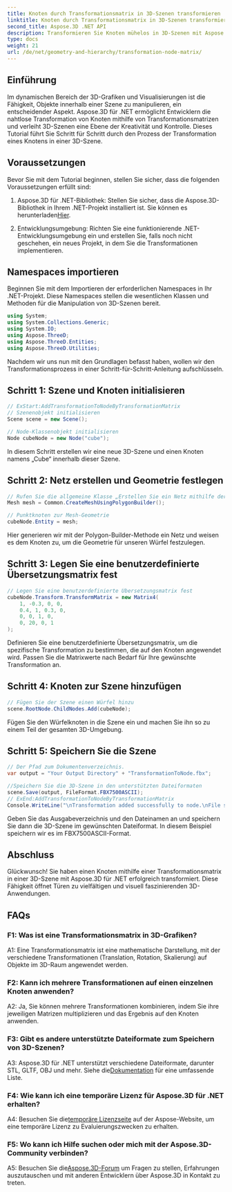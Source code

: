 ```yaml
---
title: Knoten durch Transformationsmatrix in 3D-Szenen transformieren
linktitle: Knoten durch Transformationsmatrix in 3D-Szenen transformieren
second_title: Aspose.3D .NET API
description: Transformieren Sie Knoten mühelos in 3D-Szenen mit Aspose.3D für .NET. Lernen Sie Schritt-für-Schritt-Knotentransformationen mit dem Tutorial.
type: docs
weight: 21
url: /de/net/geometry-and-hierarchy/transformation-node-matrix/
---
```

## Einführung

Im dynamischen Bereich der 3D-Grafiken und Visualisierungen ist die Fähigkeit, Objekte innerhalb einer Szene zu manipulieren, ein entscheidender Aspekt. Aspose.3D für .NET ermöglicht Entwicklern die nahtlose Transformation von Knoten mithilfe von Transformationsmatrizen und verleiht 3D-Szenen eine Ebene der Kreativität und Kontrolle. Dieses Tutorial führt Sie Schritt für Schritt durch den Prozess der Transformation eines Knotens in einer 3D-Szene.

## Voraussetzungen

Bevor Sie mit dem Tutorial beginnen, stellen Sie sicher, dass die folgenden Voraussetzungen erfüllt sind:

1.  Aspose.3D für .NET-Bibliothek: Stellen Sie sicher, dass die Aspose.3D-Bibliothek in Ihrem .NET-Projekt installiert ist. Sie können es herunterladen[Hier](https://releases.aspose.com/3d/net/).

2. Entwicklungsumgebung: Richten Sie eine funktionierende .NET-Entwicklungsumgebung ein und erstellen Sie, falls noch nicht geschehen, ein neues Projekt, in dem Sie die Transformationen implementieren.

## Namespaces importieren

Beginnen Sie mit dem Importieren der erforderlichen Namespaces in Ihr .NET-Projekt. Diese Namespaces stellen die wesentlichen Klassen und Methoden für die Manipulation von 3D-Szenen bereit.

```csharp
using System;
using System.Collections.Generic;
using System.IO;
using Aspose.ThreeD;
using Aspose.ThreeD.Entities;
using Aspose.ThreeD.Utilities;
```

Nachdem wir uns nun mit den Grundlagen befasst haben, wollen wir den Transformationsprozess in einer Schritt-für-Schritt-Anleitung aufschlüsseln.

## Schritt 1: Szene und Knoten initialisieren

```csharp
// ExStart:AddTransformationToNodeByTransformationMatrix
// Szenenobjekt initialisieren
Scene scene = new Scene();

// Node-Klassenobjekt initialisieren
Node cubeNode = new Node("cube");
```

In diesem Schritt erstellen wir eine neue 3D-Szene und einen Knoten namens „Cube“ innerhalb dieser Szene.

## Schritt 2: Netz erstellen und Geometrie festlegen

```csharp
// Rufen Sie die allgemeine Klasse „Erstellen Sie ein Netz mithilfe der Polygon-Builder-Methode“ auf, um eine Netzinstanz festzulegen
Mesh mesh = Common.CreateMeshUsingPolygonBuilder(); 

// Punktknoten zur Mesh-Geometrie
cubeNode.Entity = mesh;
```

Hier generieren wir mit der Polygon-Builder-Methode ein Netz und weisen es dem Knoten zu, um die Geometrie für unseren Würfel festzulegen.

## Schritt 3: Legen Sie eine benutzerdefinierte Übersetzungsmatrix fest

```csharp
// Legen Sie eine benutzerdefinierte Übersetzungsmatrix fest
cubeNode.Transform.TransformMatrix = new Matrix4(
    1, -0.3, 0, 0,
    0.4, 1, 0.3, 0,
    0, 0, 1, 0,
    0, 20, 0, 1
);        
```

Definieren Sie eine benutzerdefinierte Übersetzungsmatrix, um die spezifische Transformation zu bestimmen, die auf den Knoten angewendet wird. Passen Sie die Matrixwerte nach Bedarf für Ihre gewünschte Transformation an.

## Schritt 4: Knoten zur Szene hinzufügen

```csharp
// Fügen Sie der Szene einen Würfel hinzu
scene.RootNode.ChildNodes.Add(cubeNode);            
```

Fügen Sie den Würfelknoten in die Szene ein und machen Sie ihn so zu einem Teil der gesamten 3D-Umgebung.

## Schritt 5: Speichern Sie die Szene

```csharp
// Der Pfad zum Dokumentenverzeichnis.
var output = "Your Output Directory" + "TransformationToNode.fbx";

//Speichern Sie die 3D-Szene in den unterstützten Dateiformaten
scene.Save(output, FileFormat.FBX7500ASCII);
// ExEnd:AddTransformationToNodeByTransformationMatrix
Console.WriteLine("\nTransformation added successfully to node.\nFile saved at " + output);
```

Geben Sie das Ausgabeverzeichnis und den Dateinamen an und speichern Sie dann die 3D-Szene im gewünschten Dateiformat. In diesem Beispiel speichern wir es im FBX7500ASCII-Format.

## Abschluss

Glückwunsch! Sie haben einen Knoten mithilfe einer Transformationsmatrix in einer 3D-Szene mit Aspose.3D für .NET erfolgreich transformiert. Diese Fähigkeit öffnet Türen zu vielfältigen und visuell faszinierenden 3D-Anwendungen.

## FAQs

### F1: Was ist eine Transformationsmatrix in 3D-Grafiken?

A1: Eine Transformationsmatrix ist eine mathematische Darstellung, mit der verschiedene Transformationen (Translation, Rotation, Skalierung) auf Objekte im 3D-Raum angewendet werden.

### F2: Kann ich mehrere Transformationen auf einen einzelnen Knoten anwenden?

A2: Ja, Sie können mehrere Transformationen kombinieren, indem Sie ihre jeweiligen Matrizen multiplizieren und das Ergebnis auf den Knoten anwenden.

### F3: Gibt es andere unterstützte Dateiformate zum Speichern von 3D-Szenen?

 A3: Aspose.3D für .NET unterstützt verschiedene Dateiformate, darunter STL, GLTF, OBJ und mehr. Siehe die[Dokumentation](https://reference.aspose.com/3d/net/) für eine umfassende Liste.

### F4: Wie kann ich eine temporäre Lizenz für Aspose.3D für .NET erhalten?

 A4: Besuchen Sie die[temporäre Lizenzseite](https://purchase.aspose.com/temporary-license/) auf der Aspose-Website, um eine temporäre Lizenz zu Evaluierungszwecken zu erhalten.

### F5: Wo kann ich Hilfe suchen oder mich mit der Aspose.3D-Community verbinden?

A5: Besuchen Sie die[Aspose.3D-Forum](https://forum.aspose.com/c/3d/18) um Fragen zu stellen, Erfahrungen auszutauschen und mit anderen Entwicklern über Aspose.3D in Kontakt zu treten.